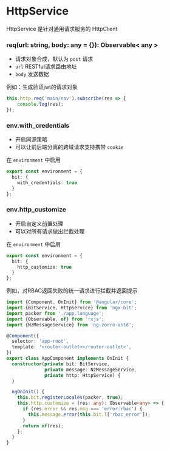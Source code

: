 # HttpService

HttpService 是针对通用请求服务的 HttpClient

### req(url: string, body: any = {}): Observable< any >

- 请求对象合成，默认为 `post` 请求
- `url` RESTful请求路由地址
- `body` 发送数据

例如：生成验证jwt的请求对象

```typescript
this.http.req('main/nav').subscribe(res => {
    console.log(res);
});
```

### env.with_credentials

- 开启同源策略
- 可以让前后端分离的跨域请求支持携带 `cookie`

在 `environment` 中启用

```typescript
export const environment = {
  bit: {
    with_credentials: true
  }
};
```

### env.http_customize

- 开启自定义前置处理
- 可以对所有请求做出拦截处理

在 `environment` 中启用

```typescript
export const environment = {
  bit: {
    http_customize: true
  }
};
```

例如，对RBAC返回失败的统一请求进行拦截并返回提示

```typescript
import {Component, OnInit} from '@angular/core';
import {BitService, HttpService} from 'ngx-bit';
import packer from './app.language';
import {Observable, of} from 'rxjs';
import {NzMessageService} from 'ng-zorro-antd';

@Component({
  selector: 'app-root',
  template: '<router-outlet></router-outlet>',
})
export class AppComponent implements OnInit {
  constructor(private bit: BitService,
              private message: NzMessageService,
              private http: HttpService) {
  }

  ngOnInit() {
    this.bit.registerLocales(packer, true);
    this.http.customize = (res: any): Observable<any> => {
      if (res.error && res.msg === 'error:rbac') {
        this.message.error(this.bit.l['rbac_error']);
      }
      return of(res);
    };
  }
}
```